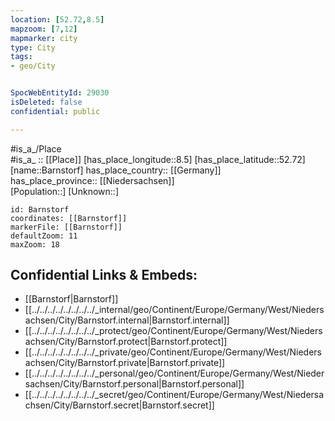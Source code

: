 ```yaml
---
location: [52.72,8.5] 
mapzoom: [7,12] 
mapmarker: city 
type: City
tags:
- geo/City


SpocWebEntityId: 29030
isDeleted: false
confidential: public

---
```

#is_a_/Place  
#is_a_ :: [[Place]] 
[has_place_longitude::8.5] 
[has_place_latitude::52.72] 
[name::Barnstorf] 
has_place_country:: [[Germany]]  
has_place_province:: [[Niedersachsen]]  
[Population::] 
[Unknown::] 


```leaflet
id: Barnstorf
coordinates: [[Barnstorf]] 
markerFile: [[Barnstorf]] 
defaultZoom: 11 
maxZoom: 18
```


## Confidential Links & Embeds: 
- [[Barnstorf|Barnstorf]]  
- [[../../../../../../../../_internal/geo/Continent/Europe/Germany/West/Niedersachsen/City/Barnstorf.internal|Barnstorf.internal]] 
- [[../../../../../../../../_protect/geo/Continent/Europe/Germany/West/Niedersachsen/City/Barnstorf.protect|Barnstorf.protect]] 
- [[../../../../../../../../_private/geo/Continent/Europe/Germany/West/Niedersachsen/City/Barnstorf.private|Barnstorf.private]] 
- [[../../../../../../../../_personal/geo/Continent/Europe/Germany/West/Niedersachsen/City/Barnstorf.personal|Barnstorf.personal]] 
- [[../../../../../../../../_secret/geo/Continent/Europe/Germany/West/Niedersachsen/City/Barnstorf.secret|Barnstorf.secret]] 
